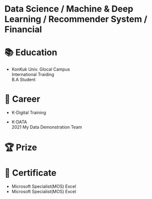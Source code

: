 # Data Science / Machine & Deep Learning / Recommender System / Financial
         
          

# 📚 Education
- KonKuk Univ. Glocal Campus  
International Traiding  
B.A Student

# 💼 Career
- K-Digital Training  
  
- K-DATA  
2021 My Data Demonstration Team




# 🏆 Prize



# 📃 Certificate
- Microsoft Specialist(MOS) Excel
- Microsoft Specialist(MOS) Excel



<!--
**seonwoo-github/seonwoo-github** is a ✨ _special_ ✨ repository because its `README.md` (this file) appears on your GitHub profile.

Here are some ideas to get you started:

- 🔭 I’m currently working on ...
- 🌱 I’m currently learning ...
- 👯 I’m looking to collaborate on ...
- 🤔 I’m looking for help with ...
- 💬 Ask me about ...
- 📫 How to reach me: ...
- 😄 Pronouns: ...
- ⚡ Fun fact: ...
-->
